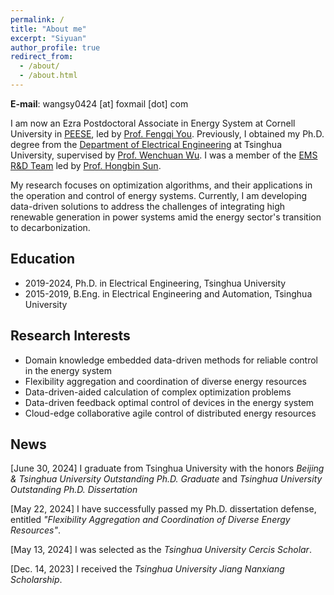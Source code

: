 ```yaml
---
permalink: /
title: "About me"
excerpt: "Siyuan"
author_profile: true
redirect_from: 
  - /about/
  - /about.html
---
```


**E-mail**: wangsy0424 [at] foxmail [dot] com

I am now an Ezra Postdoctoral Associate in Energy System at Cornell University in [PEESE](https://www.peese.org/), led by [Prof. Fengqi You](https://www.peese.org/professor/). Previously, I obtained my Ph.D. degree from the [Department of Electrical Engineering](https://www.eea.tsinghua.edu.cn/en/index.htm) at Tsinghua University, supervised by [Prof. Wenchuan Wu](https://www.eea.tsinghua.edu.cn/en/faculties/wuwench.htm). I was a member of the [EMS R&D Team](https://www.eea.tsinghua.edu.cn/en/info/1009/1780.htm) led by [Prof. Hongbin Sun](https://www.eea.tsinghua.edu.cn/en/faculties/shb.htm).

My research focuses on optimization algorithms, and their applications in the operation and control of energy systems. Currently, I am developing data-driven solutions to address the challenges of integrating high renewable generation in power systems amid the energy sector's transition to decarbonization.


## Education
* 2019-2024, Ph.D. in Electrical Engineering, Tsinghua University
* 2015-2019, B.Eng. in Electrical Engineering and Automation, Tsinghua University

## Research Interests
* Domain knowledge embedded data-driven methods for reliable control in the energy system
* Flexibility aggregation and coordination of diverse energy resources
* Data-driven-aided calculation of complex optimization problems
* Data-driven feedback optimal control of devices in the energy system
* Cloud-edge collaborative agile control of distributed energy resources

## News
[June 30, 2024] I graduate from Tsinghua University with the honors *Beijing & Tsinghua University Outstanding Ph.D. Graduate* and *Tsinghua University Outstanding Ph.D. Dissertation*

[May 22, 2024] I have successfully passed my Ph.D. dissertation defense, entitled *"Flexibility Aggregation and Coordination of Diverse Energy Resources"*.

[May 13, 2024] I was selected as the *Tsinghua University Cercis Scholar*.

[Dec. 14, 2023] I received the *Tsinghua University Jiang Nanxiang Scholarship*.




